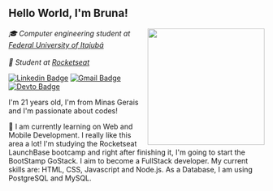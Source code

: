 ## Hello World, I'm Bruna!
<img align='right' src="https://media.giphy.com/media/dxODB9UE879RDqAh3o/giphy.gif" width="230">

<p><em> 🎓 Computer engineering student at <a href="http://www.unb.br">Federal University of Itajubá</a><br><br>🚀 Student at <a href="https://rocketseat.com.br/">Rocketseat</a>
</em></p>

[![Linkedin Badge](https://img.shields.io/badge/-brunalima-0bb971?style=flat-square&logo=Linkedin&logoColor=white&link=https://www.linkedin.com/in/brunalimadev/)](https://www.linkedin.com/in/brunalimadev/) 
[![Gmail Badge](https://img.shields.io/badge/-brunalimadev@gmail.com-0bb971?style=flat-square&logo=Gmail&logoColor=white&link=mailto:brunalimadev@gmail.com)](mailto:brunalimadev@gmail.com)
[![Devto Badge](https://img.shields.io/badge/-brunalima-0bb971?style=flat-square&logo=Dev.to&logoColor=white&link=https://dev.to/brufurtado)](https://dev.to/brufurtado)

<p>I'm 21 years old, I'm from Minas Gerais and I'm passionate about codes!</p>

💭 I am currently learning on Web and Mobile Development. I really like this area a lot! I'm studying the Rocketseat LaunchBase bootcamp and right after finishing it, I'm going to start the BootStamp GoStack. I aim to become a FullStack developer. My current skills are: HTML, CSS, Javascript and Node.js. As a Database, I am using PostgreSQL and MySQL.

